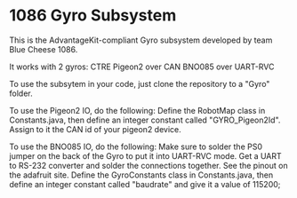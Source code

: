# 1086 Gyro Subsystem
This is the AdvantageKit-compliant Gyro subsystem developed by team Blue Cheese 1086.

It works with 2 gyros:
  CTRE Pigeon2 over CAN
  BNO085 over UART-RVC

To use the subsytem in your code, just clone the repository to a "Gyro" folder.

To use the Pigeon2 IO, do the following:
  Define the RobotMap class in Constants.java, then define an integer constant called "GYRO_Pigeon2Id".  Assign to it the CAN id of your pigeon2 device.

To use the BNO085 IO, do the following:
  Make sure to solder the PS0 jumper on the back of the Gyro to put it into UART-RVC mode.
  Get a UART to RS-232 converter and solder the connections together.  See the pinout on the adafruit site.
  Define the GyroConstants class in Constants.java, then define an integer constant called "baudrate" and give it a value of 115200;
